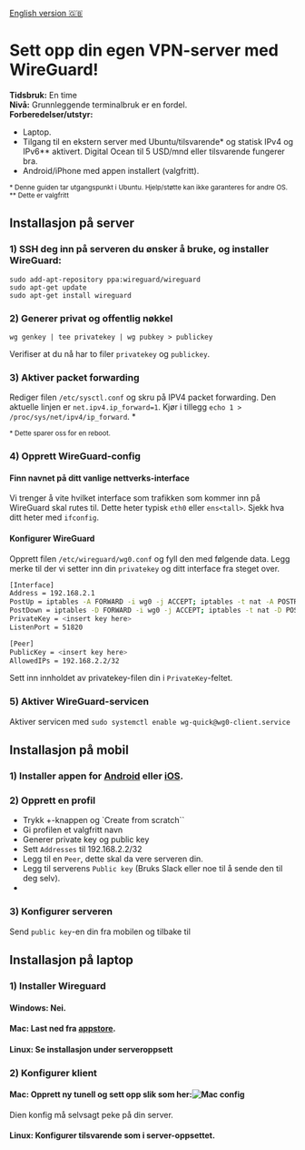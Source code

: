 ﻿[English version 🇬🇧](english.md)
# Sett opp din egen VPN-server med WireGuard!
**Tidsbruk:** En time  
**Nivå:** Grunnleggende terminalbruk er en fordel.  
**Forberedelser/utstyr:**
-   Laptop.
-   Tilgang til en ekstern server med Ubuntu/tilsvarende* og statisk IPv4 og IPv6** aktivert. Digital Ocean til 5 USD/mnd eller tilsvarende fungerer bra.
  -   Android/iPhone med appen installert (valgfritt).

<sub>* Denne guiden tar utgangspunkt i Ubuntu. Hjelp/støtte kan ikke garanteres for andre OS.</sub>
<sub>** Dette er valgfritt</sub>
## Installasjon på server
### 1) SSH deg inn på serveren du ønsker å bruke, og installer WireGuard:
```
sudo add-apt-repository ppa:wireguard/wireguard
sudo apt-get update
sudo apt-get install wireguard
```
### 2) Generer privat og offentlig nøkkel
```
wg genkey | tee privatekey | wg pubkey > publickey
```
Verifiser at du nå har to filer `privatekey` og `publickey`.

### 3) Aktiver packet forwarding
Rediger filen  `/etc/sysctl.conf` og skru på IPV4 packet forwarding. 
Den aktuelle linjen er `net.ipv4.ip_forward=1`.
Kjør i tillegg `echo 1 > /proc/sys/net/ipv4/ip_forward`. * 

<sub>* Dette sparer oss for en reboot.</sub>

### 4) Opprett WireGuard-config

#### Finn navnet på ditt vanlige nettverks-interface
Vi trenger å vite hvilket interface som trafikken som kommer inn på WireGuard skal rutes til. Dette heter typisk `eth0` eller `ens<tall>`. Sjekk hva ditt heter med `ifconfig`.

#### Konfigurer WireGuard
Opprett filen `/etc/wireguard/wg0.conf` og fyll den med følgende data. Legg merke til der vi setter inn din `privatekey` og ditt interface fra steget over.
```bash
[Interface]
Address = 192.168.2.1
PostUp = iptables -A FORWARD -i wg0 -j ACCEPT; iptables -t nat -A POSTROUTING -o <interface name> -j MASQUERADE; ip6tables -A FORWARD -i wg0 -j ACCEPT; ip6tables -t nat -A POSTROUTING -o <interface name> -j MASQUERADE
PostDown = iptables -D FORWARD -i wg0 -j ACCEPT; iptables -t nat -D POSTROUTING -o <interface name> -j MASQUERADE; ip6tables -D FORWARD -i wg0 -j ACCEPT; ip6tables -t nat -D POSTROUTING -o <interface name> -j MASQUERADE
PrivateKey = <insert key here>
ListenPort = 51820

[Peer]
PublicKey = <insert key here>
AllowedIPs = 192.168.2.2/32
```
Sett inn innholdet av privatekey-filen din i `PrivateKey`-feltet.

### 5) Aktiver WireGuard-servicen
Aktiver servicen med `sudo systemctl enable wg-quick@wg0-client.service` 


## Installasjon på mobil
### 1) Installer appen for [Android](https://play.google.com/store/apps/details?id=com.wireguard.android) eller [iOS](https://itunes.apple.com/us/app/wireguard/id1441195209?ls=1&mt=8).

### 2) Opprett en profil
* Trykk +-knappen og `Create from scratch``
* Gi profilen et valgfritt navn
* Generer private key og public key
* Sett `Addresses` til 192.168.2.2/32
* Legg til en `Peer`, dette skal da vere serveren din.
* Legg til serverens `Public key` (Bruks Slack eller noe til å sende den til deg selv).
* 
### 3) Konfigurer serveren
Send `public key`-en din fra mobilen og tilbake til

## Installasjon på laptop
### 1) Installer Wireguard
#### Windows: Nei.
#### Mac: Last ned fra [appstore](https://itunes.apple.com/us/app/wireguard/id1451685025?ls=1&mt=12).
#### Linux: Se installasjon under serveroppsett
### 2) Konfigurer klient
#### Mac: Opprett ny tunell og sett opp slik som her:![Mac config](https://i.imgur.com/W60ldFj.jpg)
Dien konfig må selvsagt peke på din server.

#### Linux: Konfigurer tilsvarende som i server-oppsettet.